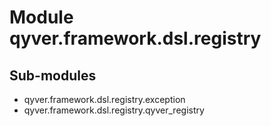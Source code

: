Module qyver.framework.dsl.registry
=========================================

Sub-modules
-----------
* qyver.framework.dsl.registry.exception
* qyver.framework.dsl.registry.qyver_registry
